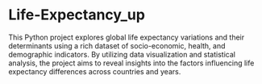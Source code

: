 # Life-Expectancy_up
This Python project explores global life expectancy variations and their determinants using a rich dataset of socio-economic, health, and demographic indicators. By utilizing data visualization and statistical analysis, the project aims to reveal insights into the factors influencing life expectancy differences across countries and years.
